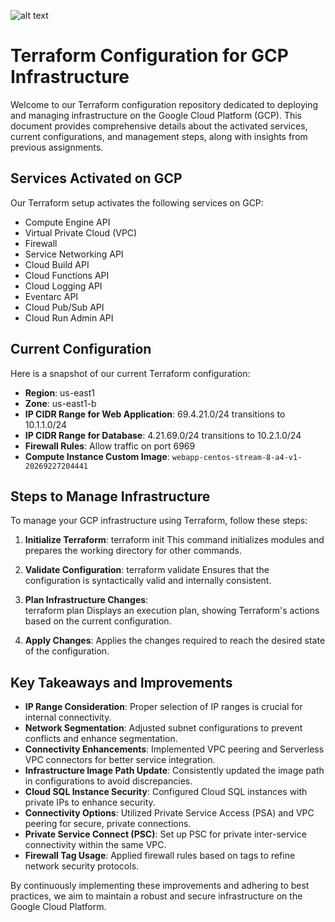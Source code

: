 ![alt text]([url-to-image.png](https://github.com/YashJain-ORG/tf-gcp-infra#:~:text=3%20months%20ago-,Cloud%20Architecture%20diagram%20.png,-Cloud%20Architecture%20diagram) "Optional title")

# Terraform Configuration for GCP Infrastructure

Welcome to our Terraform configuration repository dedicated to deploying and managing infrastructure on the Google Cloud Platform (GCP). This document provides comprehensive details about the activated services, current configurations, and management steps, along with insights from previous assignments.

## Services Activated on GCP

Our Terraform setup activates the following services on GCP:

- Compute Engine API
- Virtual Private Cloud (VPC)
- Firewall
- Service Networking API
- Cloud Build API
- Cloud Functions API
- Cloud Logging API
- Eventarc API
- Cloud Pub/Sub API
- Cloud Run Admin API

## Current Configuration

Here is a snapshot of our current Terraform configuration:

- **Region**: us-east1
- **Zone**: us-east1-b
- **IP CIDR Range for Web Application**: 69.4.21.0/24 transitions to 10.1.1.0/24
- **IP CIDR Range for Database**: 4.21.69.0/24 transitions to 10.2.1.0/24
- **Firewall Rules**: Allow traffic on port 6969
- **Compute Instance Custom Image**: `webapp-centos-stream-8-a4-v1-20269227204441`

## Steps to Manage Infrastructure

To manage your GCP infrastructure using Terraform, follow these steps:

1. **Initialize Terraform**:
   terraform init
This command initializes modules and prepares the working directory for other commands.

2. **Validate Configuration**:
   terraform validate
Ensures that the configuration is syntactically valid and internally consistent.

3. **Plan Infrastructure Changes**:   
   terraform plan
Displays an execution plan, showing Terraform's actions based on the current configuration.

4. **Apply Changes**:
Applies the changes required to reach the desired state of the configuration.

## Key Takeaways and Improvements

- **IP Range Consideration**: Proper selection of IP ranges is crucial for internal connectivity.
- **Network Segmentation**: Adjusted subnet configurations to prevent conflicts and enhance segmentation.
- **Connectivity Enhancements**: Implemented VPC peering and Serverless VPC connectors for better service integration.
- **Infrastructure Image Path Update**: Consistently updated the image path in configurations to avoid discrepancies.
- **Cloud SQL Instance Security**: Configured Cloud SQL instances with private IPs to enhance security.
- **Connectivity Options**: Utilized Private Service Access (PSA) and VPC peering for secure, private connections.
- **Private Service Connect (PSC)**: Set up PSC for private inter-service connectivity within the same VPC.
- **Firewall Tag Usage**: Applied firewall rules based on tags to refine network security protocols.

By continuously implementing these improvements and adhering to best practices, we aim to maintain a robust and secure infrastructure on the Google Cloud Platform.


      
